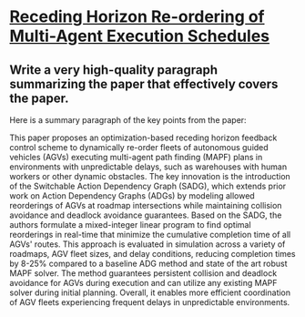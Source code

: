 # [Receding Horizon Re-ordering of Multi-Agent Execution Schedules](https://arxiv.org/abs/2312.04190)

## Write a very high-quality paragraph summarizing the paper that effectively covers the paper.

 Here is a summary paragraph of the key points from the paper:

This paper proposes an optimization-based receding horizon feedback control scheme to dynamically re-order fleets of autonomous guided vehicles (AGVs) executing multi-agent path finding (MAPF) plans in environments with unpredictable delays, such as warehouses with human workers or other dynamic obstacles. The key innovation is the introduction of the Switchable Action Dependency Graph (SADG), which extends prior work on Action Dependency Graphs (ADGs) by modeling allowed reorderings of AGVs at roadmap intersections while maintaining collision avoidance and deadlock avoidance guarantees. Based on the SADG, the authors formulate a mixed-integer linear program to find optimal reorderings in real-time that minimize the cumulative completion time of all AGVs' routes. This approach is evaluated in simulation across a variety of roadmaps, AGV fleet sizes, and delay conditions, reducing completion times by 8-25% compared to a baseline ADG method and state of the art robust MAPF solver. The method guarantees persistent collision and deadlock avoidance for AGVs during execution and can utilize any existing MAPF solver during initial planning. Overall, it enables more efficient coordination of AGV fleets experiencing frequent delays in unpredictable environments.
